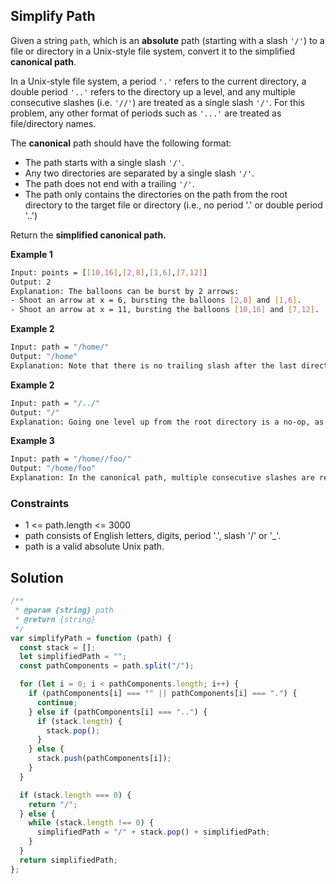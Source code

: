 ## Simplify Path

Given a string `path`, which is an **absolute** path (starting with a slash `'/'`) to a file or directory in a Unix-style file system, convert it to the simplified **canonical path**.

In a Unix-style file system, a period `'.'` refers to the current directory, a double period `'..'` refers to the directory up a level, and any multiple consecutive slashes (i.e. `'//'`) are treated as a single slash `'/'`. For this problem, any other format of periods such as `'...'` are treated as file/directory names.

The **canonical** path should have the following format:

- The path starts with a single slash `'/'`.
- Any two directories are separated by a single slash `'/'`.
- The path does not end with a trailing `'/'`.
- The path only contains the directories on the path from the root directory to the target file or directory (i.e., no period '.' or double period '..')

Return the **simplified canonical path.**

**Example 1**

```bash
Input: points = [[10,16],[2,8],[1,6],[7,12]]
Output: 2
Explanation: The balloons can be burst by 2 arrows:
- Shoot an arrow at x = 6, bursting the balloons [2,8] and [1,6].
- Shoot an arrow at x = 11, bursting the balloons [10,16] and [7,12].
```

**Example 2**

```bash
Input: path = "/home/"
Output: "/home"
Explanation: Note that there is no trailing slash after the last directory name.
```

**Example 2**

```bash
Input: path = "/../"
Output: "/"
Explanation: Going one level up from the root directory is a no-op, as the root level is the highest level you can go.
```

**Example 3**

```bash
Input: path = "/home//foo/"
Output: "/home/foo"
Explanation: In the canonical path, multiple consecutive slashes are replaced by a single one.
```

### Constraints

- 1 <= path.length <= 3000
- path consists of English letters, digits, period '.', slash '/' or '\_'.
- path is a valid absolute Unix path.

## Solution

```javascript
/**
 * @param {string} path
 * @return {string}
 */
var simplifyPath = function (path) {
  const stack = [];
  let simplifiedPath = "";
  const pathComponents = path.split("/");

  for (let i = 0; i < pathComponents.length; i++) {
    if (pathComponents[i] === "" || pathComponents[i] === ".") {
      continue;
    } else if (pathComponents[i] === "..") {
      if (stack.length) {
        stack.pop();
      }
    } else {
      stack.push(pathComponents[i]);
    }
  }

  if (stack.length === 0) {
    return "/";
  } else {
    while (stack.length !== 0) {
      simplifiedPath = "/" + stack.pop() + simplifiedPath;
    }
  }
  return simplifiedPath;
};
```
